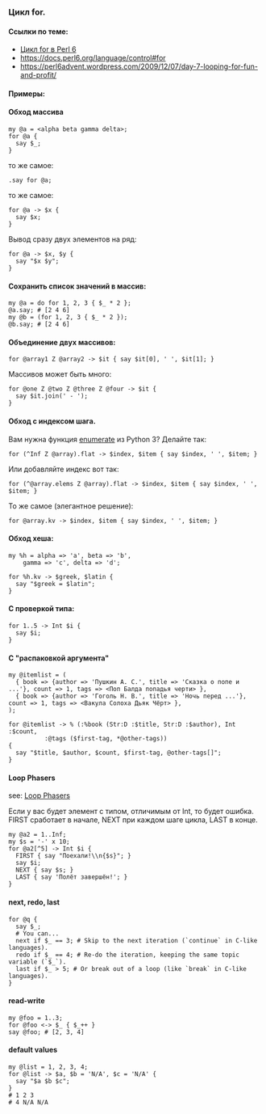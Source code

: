 

### Цикл for.

#### Ссылки по теме:
- [Цикл for в Perl 6](https://perl6.ru/2018/01/07/%d1%80%d0%b0%d0%b7%d0%bd%d1%8b%d0%b5-%d0%b2%d0%b8%d0%b4%d1%8b-for-%d0%b2-perl-6/)
- https://docs.perl6.org/language/control#for
- https://perl6advent.wordpress.com/2009/12/07/day-7-looping-for-fun-and-profit/

#### Примеры:

#### Обход массива
```perl6
my @a = <alpha beta gamma delta>;
for @a {
  say $_;
}
```

то же самое:
```perl6
.say for @a;
```

то же самое:
```perl6
for @a -> $x {
  say $x;
}
```

Вывод сразу двух элементов на ряд:
```perl6
for @a -> $x, $y {
  say "$x $y";
}
```

#### Сохранить список значений в массив:
```perl6
my @a = do for 1, 2, 3 { $_ * 2 };
@a.say; # [2 4 6]
my @b = (for 1, 2, 3 { $_ * 2 });
@b.say; # [2 4 6]

```

#### Объединение двух массивов:
```perl6
for @array1 Z @array2 -> $it { say $it[0], ' ', $it[1]; }
```

Массивов может быть много:
```perl6
for @one Z @two Z @three Z @four -> $it {
  say $it.join(' - ');
}
```

#### Обход с индексом шага.
Вам нужна функция [enumerate](https://docs.python.org/3/library/functions.html#enumerate) из Python 3? Делайте так:
```perl6
for (^Inf Z @array).flat -> $index, $item { say $index, ' ', $item; }
```

Или добавляйте индекс вот так:
```perl6
for (^@array.elems Z @array).flat -> $index, $item { say $index, ' ', $item; }
```

То же самое (элегантное решение): 
```perl6
for @array.kv -> $index, $item { say $index, ' ', $item; }
```

#### Обход хеша:
```perl6
my %h = alpha => 'a', beta => 'b', 
    gamma => 'c', delta => 'd';

for %h.kv -> $greek, $latin {
  say "$greek = $latin";
}
```

#### С проверкой типа:
```perl6
for 1..5 -> Int $i {
  say $i;
}
```

#### С "распаковкой аргумента"
```perl6
my @itemlist = (
  { book => {author => 'Пушкин А. С.', title => 'Сказка о попе и ...'}, count => 1, tags => <Поп Балда попадья черти> },
  { book => {author => 'Гоголь Н. В.', title => 'Ночь перед ...'}, count => 1, tags => <Вакула Солоха Дьяк Чёрт> },
);

for @itemlist -> % (:%book (Str:D :$title, Str:D :$author), Int :$count,
          :@tags ($first-tag, *@other-tags))
{
  say "$title, $author, $count, $first-tag, @other-tags[]";
}
```

#### Loop Phasers

see: [Loop Phasers](https://docs.perl6.org/language/phasers#Loop_Phasers)

Если у вас будет элемент с типом, отличимым от Int, то будет ошибка. FIRST сработает в начале, NEXT при каждом шаге цикла, LAST в конце.
```perl6
my @a2 = 1..Inf;
my $s = '-' x 10;
for @a2[^5] -> Int $i {
  FIRST { say "Поехали!\\n{$s}"; }
  say $i;
  NEXT { say $s; }
  LAST { say 'Полёт завершён!'; }
}
```

#### next, redo, last
```perl6
for @q {
  say $_;
  # You can...
  next if $_ == 3; # Skip to the next iteration (`continue` in C-like languages).
  redo if $_ == 4; # Re-do the iteration, keeping the same topic variable (`$_`).
  last if $_ > 5; # Or break out of a loop (like `break` in C-like languages).
}
```

#### read-write
```perl6
my @foo = 1..3;
for @foo <-> $_ { $_++ }
say @foo; # [2, 3, 4]
```

#### default values
```perl6
my @list = 1, 2, 3, 4;
for @list -> $a, $b = 'N/A', $c = 'N/A' {
  say "$a $b $c";
}
# 1 2 3
# 4 N/A N/A
```
